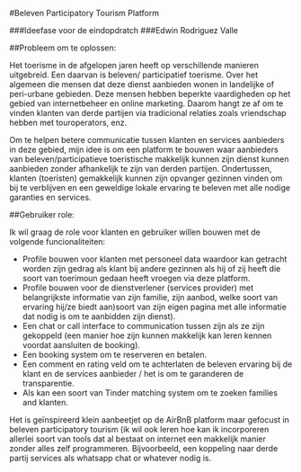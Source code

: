 

#Beleven Participatory Tourism Platform

###Ideefase voor de eindopdratch
###Edwin Rodriguez Valle


##Probleem om te oplossen:

Het toerisme in de afgelopen jaren heeft op verschillende manieren uitgebreid. Een daarvan is beleven/ participatief toerisme. Over het algemeen die mensen dat deze dienst aanbieden wonen in landelijke of peri-urbane gebieden. Deze mensen hebben beperkte vaardigheden op het gebied van internetbeheer en online marketing. Daarom hangt ze af om te vinden klanten van derde partijen via tradicional relaties zoals vriendschap hebben met touroperators, enz.

Om te helpen betere communicatie tussen klanten en services aanbieders in deze gebied, mijn idee is om een ​​platform te bouwen waar aanbieders van beleven/participatieve toeristische makkelijk kunnen zijn dienst kunnen aanbieden zonder afhankelijk te zijn van derden partijen. Ondertussen, klanten (toeristen) gemakkelijk kunnen zijn opvanger gezinnen vinden om bij te verblijven en een geweldige lokale ervaring te beleven met alle nodige garanties en services.


##Gebruiker role:

Ik wil graag de role voor klanten en gebruiker willen bouwen met de volgende funcionaliteiten:

- Profile bouwen voor klanten met personeel data  waardoor kan getracht worden zijn gedrag als klant bij andere gezinnen als hij of zij heeft die soort van toerimoun gedaan heeft vroegen via deze platform.
- Profile bouwen voor de dienstverlener (services provider) met belangrijkste informatie van  zijn familie, zijn aanbod,  welke soort van ervaring hij/ze biedt aan)soort van zijn eigen pagina met alle informatie dat nodig is om te aanbidden zijn dienst).
- Een chat or call interface to communication tussen  zijn als ze zijn gekoppeld (een manier hoe zijn kunnen makkelijk kan leren kennen voordat aansluiten de booking).
- Een booking system om te  reserveren en betalen.
- Een comment en rating veld om te achterlaten de beleven ervaring bij de klant en de services aanbieder / het is om te garanderen de transparentie.
- Als kan een soort van Tinder matching system om te zoeken families and klanten.

Het is geïnspireerd klein aanbeetjet op de AirBnB platform  maar gefocust in beleven participatory tourism (ik wil ook leren hoe kan ik incorporeren allerlei soort van tools dat al bestaat on internet een makkelijk manier zonder alles zelf programmeren. Bijvoorbeeld, een koppeling naar derde partij services als whatsapp chat or whatever nodig is.
